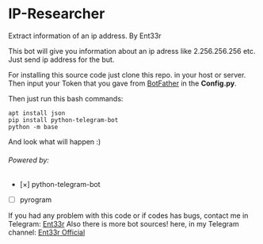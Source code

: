 # IP-Researcher
Extract information of an ip address. By Ent33r

This bot will give you information about an ip adress like 2.256.256.256 etc.
Just send ip address for the but.

For installing this source code just clone this repo. in your host or server.
Then input your Token that you gave from [BotFather](https://t.me/botfather) in the **Config.py**.

Then just run this bash commands:
```
apt install json
pip install python-telegram-bot
python -m base
```
And look what will happen :)

###### Powered by:
- [×] python-telegram-bot
- [ ] pyrogram

If you had any problem with this code or if codes has bugs, contact me in Telegram: [Ent33r](https://t.me/Ent33r)
Also there is more bot sources! here, in my Telegram channel: [Ent33r Official](https://t.me/Ent33r_Official)

